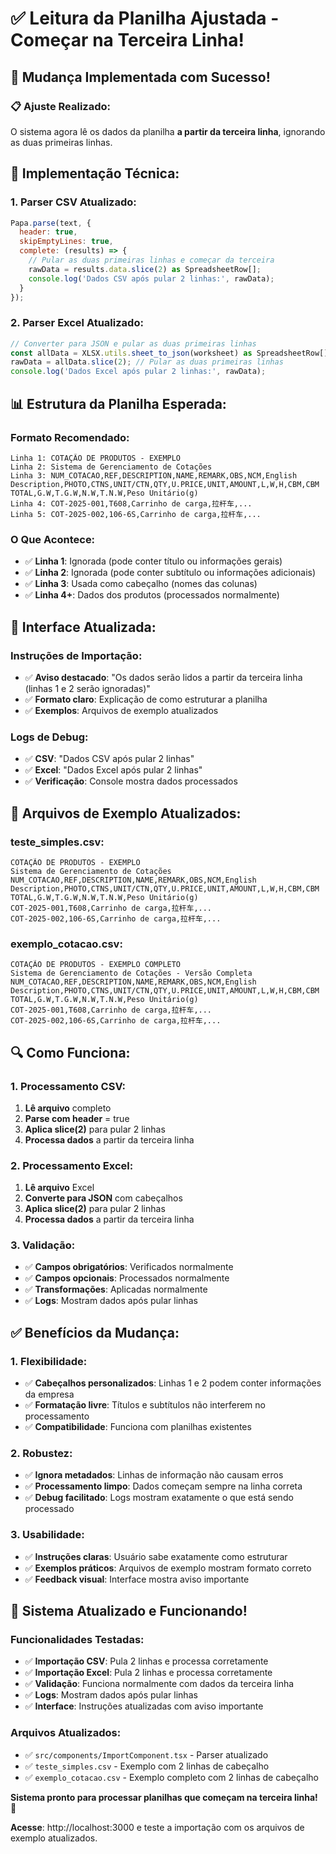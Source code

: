 # ✅ Leitura da Planilha Ajustada - Começar na Terceira Linha!

## 🎯 Mudança Implementada com Sucesso!

### **📋 Ajuste Realizado:**
O sistema agora lê os dados da planilha **a partir da terceira linha**, ignorando as duas primeiras linhas.

## 🔧 Implementação Técnica:

### **1. Parser CSV Atualizado:**
```javascript
Papa.parse(text, {
  header: true,
  skipEmptyLines: true,
  complete: (results) => {
    // Pular as duas primeiras linhas e começar da terceira
    rawData = results.data.slice(2) as SpreadsheetRow[];
    console.log('Dados CSV após pular 2 linhas:', rawData);
  }
});
```

### **2. Parser Excel Atualizado:**
```javascript
// Converter para JSON e pular as duas primeiras linhas
const allData = XLSX.utils.sheet_to_json(worksheet) as SpreadsheetRow[];
rawData = allData.slice(2); // Pular as duas primeiras linhas
console.log('Dados Excel após pular 2 linhas:', rawData);
```

## 📊 Estrutura da Planilha Esperada:

### **Formato Recomendado:**
```
Linha 1: COTAÇÃO DE PRODUTOS - EXEMPLO
Linha 2: Sistema de Gerenciamento de Cotações
Linha 3: NUM_COTACAO,REF,DESCRIPTION,NAME,REMARK,OBS,NCM,English Description,PHOTO,CTNS,UNIT/CTN,QTY,U.PRICE,UNIT,AMOUNT,L,W,H,CBM,CBM TOTAL,G.W,T.G.W,N.W,T.N.W,Peso Unitário(g)
Linha 4: COT-2025-001,T608,Carrinho de carga,拉杆车,...
Linha 5: COT-2025-002,106-6S,Carrinho de carga,拉杆车,...
```

### **O Que Acontece:**
- ✅ **Linha 1**: Ignorada (pode conter título ou informações gerais)
- ✅ **Linha 2**: Ignorada (pode conter subtítulo ou informações adicionais)
- ✅ **Linha 3**: Usada como cabeçalho (nomes das colunas)
- ✅ **Linha 4+**: Dados dos produtos (processados normalmente)

## 🎨 Interface Atualizada:

### **Instruções de Importação:**
- ✅ **Aviso destacado**: "Os dados serão lidos a partir da terceira linha (linhas 1 e 2 serão ignoradas)"
- ✅ **Formato claro**: Explicação de como estruturar a planilha
- ✅ **Exemplos**: Arquivos de exemplo atualizados

### **Logs de Debug:**
- ✅ **CSV**: "Dados CSV após pular 2 linhas"
- ✅ **Excel**: "Dados Excel após pular 2 linhas"
- ✅ **Verificação**: Console mostra dados processados

## 📁 Arquivos de Exemplo Atualizados:

### **teste_simples.csv:**
```
COTAÇÃO DE PRODUTOS - EXEMPLO
Sistema de Gerenciamento de Cotações
NUM_COTACAO,REF,DESCRIPTION,NAME,REMARK,OBS,NCM,English Description,PHOTO,CTNS,UNIT/CTN,QTY,U.PRICE,UNIT,AMOUNT,L,W,H,CBM,CBM TOTAL,G.W,T.G.W,N.W,T.N.W,Peso Unitário(g)
COT-2025-001,T608,Carrinho de carga,拉杆车,...
COT-2025-002,106-6S,Carrinho de carga,拉杆车,...
```

### **exemplo_cotacao.csv:**
```
COTAÇÃO DE PRODUTOS - EXEMPLO COMPLETO
Sistema de Gerenciamento de Cotações - Versão Completa
NUM_COTACAO,REF,DESCRIPTION,NAME,REMARK,OBS,NCM,English Description,PHOTO,CTNS,UNIT/CTN,QTY,U.PRICE,UNIT,AMOUNT,L,W,H,CBM,CBM TOTAL,G.W,T.G.W,N.W,T.N.W,Peso Unitário(g)
COT-2025-001,T608,Carrinho de carga,拉杆车,...
COT-2025-002,106-6S,Carrinho de carga,拉杆车,...
```

## 🔍 Como Funciona:

### **1. Processamento CSV:**
1. **Lê arquivo** completo
2. **Parse com header** = true
3. **Aplica slice(2)** para pular 2 linhas
4. **Processa dados** a partir da terceira linha

### **2. Processamento Excel:**
1. **Lê arquivo** Excel
2. **Converte para JSON** com cabeçalhos
3. **Aplica slice(2)** para pular 2 linhas
4. **Processa dados** a partir da terceira linha

### **3. Validação:**
- ✅ **Campos obrigatórios**: Verificados normalmente
- ✅ **Campos opcionais**: Processados normalmente
- ✅ **Transformações**: Aplicadas normalmente
- ✅ **Logs**: Mostram dados após pular linhas

## ✅ Benefícios da Mudança:

### **1. Flexibilidade:**
- ✅ **Cabeçalhos personalizados**: Linhas 1 e 2 podem conter informações da empresa
- ✅ **Formatação livre**: Títulos e subtítulos não interferem no processamento
- ✅ **Compatibilidade**: Funciona com planilhas existentes

### **2. Robustez:**
- ✅ **Ignora metadados**: Linhas de informação não causam erros
- ✅ **Processamento limpo**: Dados começam sempre na linha correta
- ✅ **Debug facilitado**: Logs mostram exatamente o que está sendo processado

### **3. Usabilidade:**
- ✅ **Instruções claras**: Usuário sabe exatamente como estruturar
- ✅ **Exemplos práticos**: Arquivos de exemplo mostram formato correto
- ✅ **Feedback visual**: Interface mostra aviso importante

## 🚀 Sistema Atualizado e Funcionando!

### **Funcionalidades Testadas:**
- ✅ **Importação CSV**: Pula 2 linhas e processa corretamente
- ✅ **Importação Excel**: Pula 2 linhas e processa corretamente
- ✅ **Validação**: Funciona normalmente com dados da terceira linha
- ✅ **Logs**: Mostram dados após pular linhas
- ✅ **Interface**: Instruções atualizadas com aviso importante

### **Arquivos Atualizados:**
- ✅ `src/components/ImportComponent.tsx` - Parser atualizado
- ✅ `teste_simples.csv` - Exemplo com 2 linhas de cabeçalho
- ✅ `exemplo_cotacao.csv` - Exemplo completo com 2 linhas de cabeçalho

**Sistema pronto para processar planilhas que começam na terceira linha! 🎉**

**Acesse**: http://localhost:3000 e teste a importação com os arquivos de exemplo atualizados.







